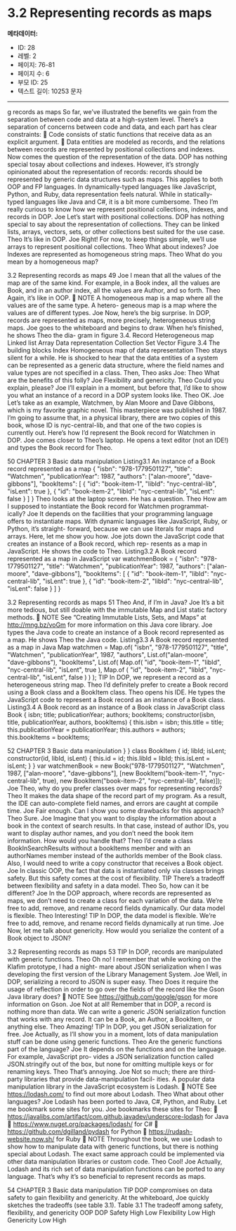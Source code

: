 # 3.2 Representing records as maps

**메타데이터:**
- ID: 28
- 레벨: 2
- 페이지: 76-81
- 페이지 수: 6
- 부모 ID: 25
- 텍스트 길이: 10253 문자

---

g records as maps
So far, we’ve illustrated the benefits we gain from the separation between code and
data at a high-system level. There’s a separation of concerns between code and data,
and each part has clear constraints:
 Code consists of static functions that receive data as an explicit argument.
 Data entities are modeled as records, and the relations between records are
represented by positional collections and indexes.
Now comes the question of the representation of the data. DOP has nothing special
tosay about collections and indexes. However, it’s strongly opinionated about the
representation of records: records should be represented by generic data structures
such as maps.
This applies to both OOP and FP languages. In dynamically-typed languages like
JavaScript, Python, and Ruby, data representation feels natural. While in statically-
typed languages like Java and C#, it is a bit more cumbersome.
Theo I’m really curious to know how we represent positional collections, indexes,
and records in DOP.
Joe Let’s start with positional collections. DOP has nothing special to say about the
representation of collections. They can be linked lists, arrays, vectors, sets, or
other collections best suited for the use case.
Theo It’s like in OOP.
Joe Right! For now, to keep things simple, we’ll use arrays to represent positional
collections.
Theo What about indexes?
Joe Indexes are represented as homogeneous string maps.
Theo What do you mean by a homogeneous map?

3.2 Representing records as maps 49
Joe I mean that all the values of the map are of the same kind. For example, in a
Book index, all the values are Book, and in an author index, all the values are
Author, and so forth.
Theo Again, it’s like in OOP.
 NOTE A homogeneous map is a map where all the values are of the same type. A hetero-
geneous map is a map where the values are of different types.
Joe Now, here’s the big surprise. In DOP, records are represented as maps, more
precisely, heterogeneous string maps.
Joe goes to the whiteboard and begins to draw. When he’s finished, he shows Theo the dia-
gram in figure 3.4.
Record Heterogeneous map
Linked list
Array
Data representation Collection
Set
Vector
Figure 3.4 The building blocks
Index Homogeneous map
of data representation
Theo stays silent for a while. He is shocked to hear that the data entities of a system can be
represented as a generic data structure, where the field names and value types are not
specified in a class. Then, Theo asks Joe:
Theo What are the benefits of this folly?
Joe Flexibility and genericity.
Theo Could you explain, please?
Joe I’ll explain in a moment, but before that, I’d like to show you what an instance
of a record in a DOP system looks like.
Theo OK.
Joe Let’s take as an example, Watchmen, by Alan Moore and Dave Gibbons, which is
my favorite graphic novel. This masterpiece was published in 1987. I’m going
to assume that, in a physical library, there are two copies of this book, whose ID
is nyc-central-lib, and that one of the two copies is currently out. Here’s
how I’d represent the Book record for Watchmen in DOP.
Joe comes closer to Theo’s laptop. He opens a text editor (not an IDE!) and types the Book
record for Theo.

50 CHAPTER 3 Basic data manipulation
Listing3.1 An instance of a Book record represented as a map
{
"isbn": "978-1779501127",
"title": "Watchmen",
"publicationYear": 1987,
"authors": ["alan-moore", "dave-gibbons"],
"bookItems": [
{
"id": "book-item-1",
"libId": "nyc-central-lib",
"isLent": true
},
{
"id": "book-item-2",
"libId": "nyc-central-lib",
"isLent": false
}
]
}
Theo looks at the laptop screen. He has a question.
Theo How am I supposed to instantiate the Book record for Watchmen programmat-
ically?
Joe It depends on the facilities that your programming language offers to instantiate
maps. With dynamic languages like JavaScript, Ruby, or Python, it’s straight-
forward, because we can use literals for maps and arrays. Here, let me show
you how.
Joe jots down the JavaScript code that creates an instance of a Book record, which rep-
resents as a map in JavaScript. He shows the code to Theo.
Listing3.2 A Book record represented as a map in JavaScript
var watchmenBook = {
"isbn": "978-1779501127",
"title": "Watchmen",
"publicationYear": 1987,
"authors": ["alan-moore", "dave-gibbons"],
"bookItems": [
{
"id": "book-item-1",
"libId": "nyc-central-lib",
"isLent": true
},
{
"id": "book-item-2",
"libId": "nyc-central-lib",
"isLent": false
}
]
}

3.2 Representing records as maps 51
Theo And, if I’m in Java?
Joe It’s a bit more tedious, but still doable with the immutable Map and List static
factory methods.
 NOTE See “Creating Immutable Lists, Sets, and Maps” at http://mng.bz/voGm for
more information on this Java core library.
Joe types the Java code to create an instance of a Book record represented as a map. He
shows Theo the Java code.
Listing3.3 A Book record represented as a map in Java
Map watchmen = Map.of(
"isbn", "978-1779501127",
"title", "Watchmen",
"publicationYear", 1987,
"authors", List.of("alan-moore", "dave-gibbons"),
"bookItems", List.of(
Map.of(
"id", "book-item-1",
"libId", "nyc-central-lib",
"isLent", true
),
Map.of (
"id", "book-item-2",
"libId", "nyc-central-lib",
"isLent", false
)
)
);
TIP In DOP, we represent a record as a heterogeneous string map.
Theo I’d definitely prefer to create a Book record using a Book class and a BookItem
class.
Theo opens his IDE. He types the JavaScript code to represent a Book record as an instance
of a Book class.
Listing3.4 A Book record as an instance of a Book class in JavaScript
class Book {
isbn;
title;
publicationYear;
authors;
bookItems;
constructor(isbn, title, publicationYear, authors, bookItems) {
this.isbn = isbn;
this.title = title;
this.publicationYear = publicationYear;
this.authors = authors;
this.bookItems = bookItems;

52 CHAPTER 3 Basic data manipulation
}
}
class BookItem {
id;
libId;
isLent;
constructor(id, libId, isLent) {
this.id = id;
this.libId = libId;
this.isLent = isLent;
}
}
var watchmenBook = new Book("978-1779501127",
"Watchmen",
1987,
["alan-moore", "dave-gibbons"],
[new BookItem("book-item-1", "nyc-central-lib", true),
new BookItem("book-item-2", "nyc-central-lib", false)]);
Joe Theo, why do you prefer classes over maps for representing records?
Theo It makes the data shape of the record part of my program. As a result, the IDE
can auto-complete field names, and errors are caught at compile time.
Joe Fair enough. Can I show you some drawbacks for this approach?
Theo Sure.
Joe Imagine that you want to display the information about a book in the context
of search results. In that case, instead of author IDs, you want to display
author names, and you don’t need the book item information. How would
you handle that?
Theo I’d create a class BookInSearchResults without a bookItems member and
with an authorNames member instead of the authorIds member of the Book
class. Also, I would need to write a copy constructor that receives a Book object.
Joe In classic OOP, the fact that data is instantiated only via classes brings safety.
But this safety comes at the cost of flexibility.
TIP There’s a tradeoff between flexibility and safety in a data model.
Theo So, how can it be different?
Joe In the DOP approach, where records are represented as maps, we don’t need
to create a class for each variation of the data. We’re free to add, remove, and
rename record fields dynamically. Our data model is flexible.
Theo Interesting!
TIP In DOP, the data model is flexible. We’re free to add, remove, and rename
record fields dynamically at run time.
Joe Now, let me talk about genericity. How would you serialize the content of a
Book object to JSON?

3.2 Representing records as maps 53
TIP In DOP, records are manipulated with generic functions.
Theo Oh no! I remember that while working on the Klafim prototype, I had a night-
mare about JSON serialization when I was developing the first version of the
Library Management System.
Joe Well, in DOP, serializing a record to JSON is super easy.
Theo Does it require the usage of reflection in order to go over the fields of the
record like the Gson Java library does?
 NOTE See https://github.com/google/gson for more information on Gson.
Joe Not at all! Remember that in DOP, a record is nothing more than data. We can
write a generic JSON serialization function that works with any record. It can
be a Book, an Author, a BookItem, or anything else.
Theo Amazing!
TIP In DOP, you get JSON serialization for free.
Joe Actually, as I’ll show you in a moment, lots of data manipulation stuff can be
done using generic functions.
Theo Are the generic functions part of the language?
Joe It depends on the functions and on the language. For example, JavaScript pro-
vides a JSON serialization function called JSON.stringify out of the box, but
none for omitting multiple keys or for renaming keys.
Theo That’s annoying.
Joe Not so much; there are third-party libraries that provide data-manipulation facil-
ities. A popular data manipulation library in the JavaScript ecosystem is Lodash.
 NOTE See https://lodash.com/ to find out more about Lodash.
Theo What about other languages?
Joe Lodash has been ported to Java, C#, Python, and Ruby. Let me bookmark some
sites for you.
Joe bookmarks these sites for Theo:
 https://javalibs.com/artifact/com.github.javadev/underscore-lodash for Java
 https://www.nuget.org/packages/lodash/ for C#
 https://github.com/dgilland/pydash for Python
 https://rudash-website.now.sh/ for Ruby
 NOTE Throughout the book, we use Lodash to show how to manipulate data with
generic functions, but there is nothing special about Lodash. The exact same approach
could be implemented via other data manipulation libraries or custom code.
Theo Cool!
Joe Actually, Lodash and its rich set of data manipulation functions can be ported
to any language. That’s why it’s so beneficial to represent records as maps.

54 CHAPTER 3 Basic data manipulation
TIP DOP compromises on data safety to gain flexibility and genericity.
At the whiteboard, Joe quickly sketches the tradeoffs (see table 3.1).
Table 3.1 The tradeoff among safety, flexibility, and genericity
OOP DOP
Safety High Low
Flexibility Low High
Genericity Low High